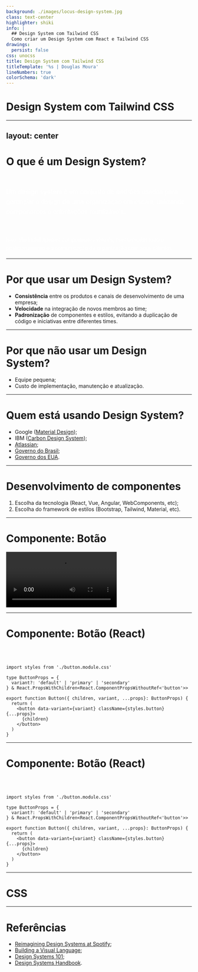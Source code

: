 ```yaml
---
background: ./images/locus-design-system.jpg
class: text-center
highlighter: shiki
info: |
  ## Design System com Tailwind CSS
  Como criar um Design System com React e Tailwind CSS
drawings:
  persist: false
css: unocss
title: Design System com Tailwind CSS
titleTemplate: '%s | Douglas Moura'
lineNumbers: true
colorSchema: 'dark'
---
```


# Design System com Tailwind CSS

<div class="abs-br m-6 flex gap-2">
  <a href="https://github.com/douglasdemoura" target="_blank" alt="GitHub"
    class="text-xl icon-btn opacity-50 !border-none !hover:text-white">
    <carbon-logo-github />
  </a>
</div>

---
layout: center
---

# O que é um Design System?

<br>

Um **design system** é um conjunto de padrões usados para gerenciar o design
de uma organização em escala, utilizando componentes e orientações reutilizáveis.


<br>

<small>Isso não inclui apenas componentes visuais, mas também todo o posicionamento e a
comunicação da organização com seus clientes.</small>

<style>  
  p {
    color: white !important;
    font-size: 120%;
    line-height: 1.6;
  }
</style>

---

# Por que usar um Design System?

- **Consistência** entre os produtos e canais de desenvolvimento de uma empresa;
- **Velocidade** na integração de novos membros ao time;
- **Padronização** de componentes e estilos, evitando a duplicação de código e iniciativas entre diferentes times.

---

# Por que não usar um Design System?

- Equipe pequena;
- Custo de implementação, manutenção e atualização.

---

# Quem está usando Design System?

- Google ([Material Design](https://m3.material.io/));
- IBM ([Carbon Design System](https://carbondesignsystem.com/));
- [Atlassian](https://atlassian.design/);
- [Governo do Brasil](https://www.gov.br/ds/home);
- [Governo dos EUA](https://designsystem.digital.gov/).

---
# Desenvolvimento de componentes

1. Escolha da tecnologia (React, Vue, Angular, WebComponents, etc);
2. Escolha do framework de estilos (Bootstrap, Tailwind, Material, etc).

---
# Componente: Botão

<div class="flex align-center justify-center mt-4">
  <video autoplay loop src="videos/storybook-button.mov"></video>
</div>

---

# Componente: Botão (React)

<br>
<br>

```tsx
import styles from './button.module.css'

type ButtonProps = {
  variant?: 'default' | 'primary' | 'secondary'
} & React.PropsWithChildren<React.ComponentPropsWithoutRef<'button'>>

export function Button({ children, variant, ...props}: ButtonProps) {
  return (
    <button data-variant={variant} className={styles.button} {...props}>
      {children}
    </button>
  )
}
```

---

# Componente: Botão (React)

<br>
<br>

```tsx {1,4,10}
import styles from './button.module.css'

type ButtonProps = {
  variant?: 'default' | 'primary' | 'secondary'
} & React.PropsWithChildren<React.ComponentPropsWithoutRef<'button'>>

export function Button({ children, variant, ...props}: ButtonProps) {
  return (
    <button data-variant={variant} className={styles.button} {...props}>
      {children}
    </button>
  )
}
```

---
# CSS
---

# Referências

- [Reimagining Design Systems at Spotify](https://spotify.design/article/reimagining-design-systems-at-spotify);
- [Building a Visual Language](https://airbnb.design/building-a-visual-language/);
- [Design Systems 101](https://www.nngroup.com/articles/design-systems-101/);
- [Design Systems Handbook](https://www.designbetter.co/design-systems-handbook).
